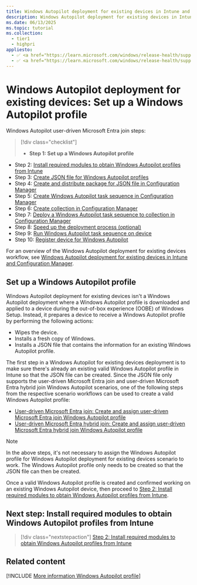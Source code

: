 ```yaml
---
title: Windows Autopilot deployment for existing devices in Intune and Configuration Manager - Step 1 of 10 - Set up a Windows Autopilot profile
description: Windows Autopilot deployment for existing devices in Intune and Configuration Manager - Step 1 of 10 - Set up a Windows Autopilot profile.
ms.date: 06/13/2025
ms.topic: tutorial
ms.collection:
  - tier1
  - highpri
appliesto:
  - ✅ <a href="https://learn.microsoft.com/windows/release-health/supported-versions-windows-client" target="_blank">Windows 11</a>
  - ✅ <a href="https://learn.microsoft.com/windows/release-health/supported-versions-windows-client" target="_blank">Windows 10</a>
---
```


# Windows Autopilot deployment for existing devices: Set up a Windows Autopilot profile

Windows Autopilot user-driven Microsoft Entra join steps:

> [!div class="checklist"]
>
> - **Step 1: Set up a Windows Autopilot profile**

- Step 2: [Install required modules to obtain Windows Autopilot profiles from Intune](install-modules.md)
- Step 3: [Create JSON file for Windows Autopilot profiles](create-json-file.md)
- Step 4: [Create and distribute package for JSON file in Configuration Manager](create-json-package.md)
- Step 5: [Create Windows Autopilot task sequence in Configuration Manager](create-autopilot-task-sequence.md)
- Step 6: [Create collection in Configuration Manager](create-collection.md)
- Step 7: [Deploy a Windows Autopilot task sequence to collection in Configuration Manager](deploy-autopilot-task-sequence.md)
- Step 8: [Speed up the deployment process (optional)](speed-up-deployment.md)
- Step 9: [Run Windows Autopilot task sequence on device](run-autopilot-task-sequence.md)
- Step 10: [Register device for Windows Autopilot](register-device.md)

For an overview of the Windows Autopilot deployment for existing devices workflow, see [Windows Autopilot deployment for existing devices in Intune and Configuration Manager](existing-devices-workflow.md#workflow).

## Set up a Windows Autopilot profile

Windows Autopilot deployment for existing devices isn't a Windows Autopilot deployment where a Windows Autopilot profile is downloaded and applied to a device during the out-of-box experience (OOBE) of Windows Setup. Instead, it prepares a device to receive a Windows Autopilot profile by performing the following actions:

- Wipes the device.
- Installs a fresh copy of Windows.
- Installs a JSON file that contains the information for an existing Windows Autopilot profile.

The first step in a Windows Autopilot for existing devices deployment is to make sure there's already an existing valid Windows Autopilot profile in Intune so that the JSON file can be created. Since the JSON file only supports the user-driven Microsoft Entra join and user-driven Microsoft Entra hybrid join Windows Autopilot scenarios, one of the following steps from the respective scenario workflows can be used to create a valid Windows Autopilot profile:

- [User-driven Microsoft Entra join: Create and assign user-driven Microsoft Entra join Windows Autopilot profile](../user-driven/azure-ad-join-autopilot-profile.md)
- [User-driven Microsoft Entra hybrid join: Create and assign user-driven Microsoft Entra hybrid join Windows Autopilot profile](../user-driven/hybrid-azure-ad-join-autopilot-profile.md)

> [!NOTE]
>
> In the above steps, it's not necessary to assign the Windows Autopilot profile for Windows Autopilot deployment for existing devices scenario to work. The Windows Autopilot profile only needs to be created so that the JSON file can then be created.

Once a valid Windows Autopilot profile is created and confirmed working on an existing Windows Autopilot device, then proceed to [Step 2: Install required modules to obtain Windows Autopilot profiles from Intune](install-modules.md).

## Next step: Install required modules to obtain Windows Autopilot profiles from Intune

> [!div class="nextstepaction"]
> [Step 2: Install required modules to obtain Windows Autopilot profiles from Intune](install-modules.md)

## Related content

[!INCLUDE [More information Windows Autopilot profile](../includes/more-info-autopilot-profile.md)]

